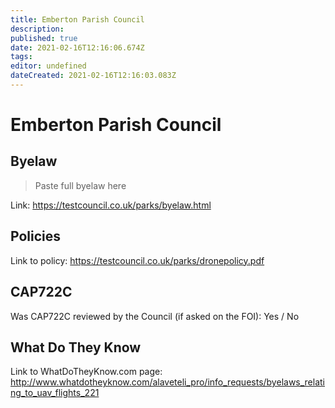 ```yaml
---
title: Emberton Parish Council
description: 
published: true
date: 2021-02-16T12:16:06.674Z
tags: 
editor: undefined
dateCreated: 2021-02-16T12:16:03.083Z
---
```


# Emberton Parish Council


## Byelaw
> Paste full byelaw here

Link:
https://testcouncil.co.uk/parks/byelaw.html

## Policies
Link to policy:
https://testcouncil.co.uk/parks/dronepolicy.pdf

## CAP722C

Was CAP722C reviewed by the Council (if asked on the FOI): Yes / No

## What Do They Know

Link to WhatDoTheyKnow.com page:
http://www.whatdotheyknow.com/alaveteli_pro/info_requests/byelaws_relating_to_uav_flights_221

